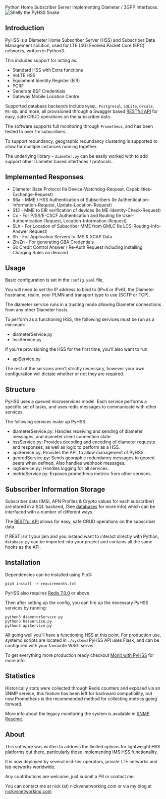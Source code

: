 <!-- # PyHSS -->

Python Home Subscriber Server implementing Diameter / 3GPP Interfaces.
![Shelly the PyHSS Snake](docs/images/shelly.png)

## Introduction
PyHSS is a Diameter Home Subscriber Server (HSS) and Subscriber Data Management solution, used for LTE (4G) Evolved Packet Core (EPC) networks, written in Python3.

This includes support for acting as:
 - Standard HSS with Extra functions
 - VoLTE HSS
 - Equipment Identity Register (EIR)
 - PCRF
 - Generate BSF Credentials
 - Gateway Mobile Location Centre 

Supported database backends include `MySQL`, `Postgresql`, `SQLite`, `Orcale`, `MS-SQL` and more, all provisioned through a Swagger based [RESTful API](docs/API.md) for easy, safe CRUD operations on the subscriber data.

The software supports full monitoring through `Prometheus`, and has been tested to over 1m subscribers.

To support redundancy, geographic redundancy clustering is supported to allow for multiple instances running together.

The underlying library - ``diameter.py`` can be easily worked with to add support other Diameter based interfaces / protocols.


## Implemented Responses 

* Diameter Base Protocol (Ie Device-Watchdog-Request, Capabilities-Exchange-Request)
* S6a - MME / HSS Authentication of Subscribers (Ie Authentication-Information-Request, Update-Location-Request)
* S13 - MME to EIR verification of devices (Ie ME-Identity-Check-Request)
* Cx - For P/S/I/E-CSCF Authentication and Routing (Ie User-Authentication-Request, Location-Information-Request)
* SLh - For Location of Subscriber MME from GMLC (Ie LCS-Routing-Info-Answer Request)
* Sh - For Application Servers to IMS & XCAP Data
* Zh/Zn - For generating GBA Credentials
* Gx Credit Control Answer / Re-Auth Request including installing Charging Rules on demand


## Usage

Basic configuration is set in the ``config.yaml`` file,

You will need to set the IP address to bind to (IPv4 or IPv6), the Diameter hostname, realm, your PLMN and transport type to use (SCTP or TCP).

The diameter service runs in a trusting mode allowing Diameter connections from any other Diameter hosts.

To perform as a functioning HSS, the following services must be run as a minimum:
- diameterService.py
- hssService.py

If you're provisioning the HSS for the first time, you'll also want to run:
 - apiService.py

The rest of the services aren't strictly necessary, however your own configuration will dictate whether or not they are required.

## Structure

PyHSS uses a queued microservices model. Each service performs a specific set of tasks, and uses redis messages to communicate with other services.

The following services make up PyHSS:
 - diameterService.py: Handles receiving and sending of diameter messages, and diameter client connection state.
 - hssService.py: Provides decoding and encoding of diameter requests and responses, as well as logic to perform as a HSS.
 - apiService.py: Provides the API, to allow management of PyHSS.
 - georedService.py: Sends georaphic redundancy messages to geored peers when defined. Also handles webhook messages.
 - logService.py: Handles logging for all services.
 - metricService.py: Exposes prometheus metrics from other services.
 
## Subscriber Information Storage

Subscriber data (IMSI, APN Profiles & Crypto values for each subscriber) are stored in a SQL backend, (See [databases](docs/databases.md) for more info) which can be interfaced with a number of different ways.

The [RESTful API](docs/API.md) allows for easy, safe CRUD operations on the subscriber data.

If REST isn't your jam and you instead want to interact directly with Python, `database.py` can be imported into your project and contains all the same hooks as the API.

## Installation
Dependencies can be installed using Pip3:

```shell
pip3 install -r requirements.txt
```

PyHSS also requires [Redis 7.0.0](https://redis.io/docs/getting-started/installation/install-redis-on-linux/) or above.

Then after setting up the config, you can fire up the necessary PyHSS services by running:
```shell
python3 diameterService.py
python3 hssService.py
python3 apiService.py
```

All going well you'll have a functioning HSS at this point. For production use, systemd scripts are located in `./systemd`
PyHSS API uses Flask, and can be configured with your favourite WSGI server.

To get everything more production ready checkout [Monit with PyHSS](docs/monit.md) for more info.

## Statistics

Historically stats were collected through Redis counters and exposed via an SNMP service, this feature has been left for backward compatibility, but now Prometheus is the recommended method for collecting metrics going forward.

More info about the legacy monitoring the system is available in [SNMP Readme](docs/monitoring.md).

## About

This software was written to address the limited options for lightweight HSS platforms out there, particularly those implementing IMS HSS functionality.

It is now deployed by several mid-tier operators, private LTE networks and lab networks worldwide.

Any contributions are welcome, just submit a PR or contact me.

You can contact me at nick (at) nickvsnetworking.com or via my blog at [nickvsnetworking.com](https://nickvsnetworking.com)

